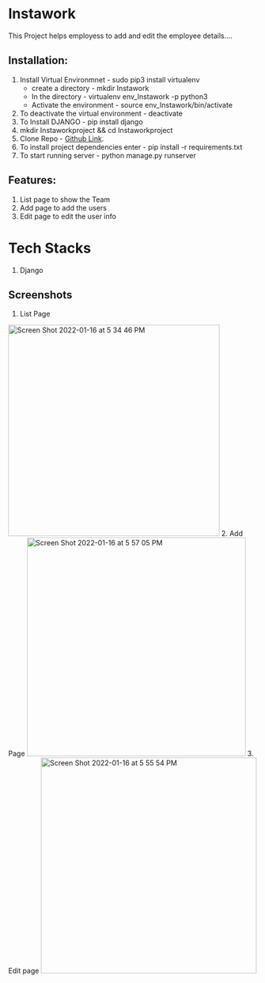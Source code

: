 # Instawork

This Project helps employess to add and edit the employee details....

## Installation:
1. Install Virtual Environmnet - sudo pip3 install virtualenv
    - create a directory - mkdir Instawork
    - In the directory - virtualenv env_Instawork -p python3 
    - Activate the environment - source env_Instawork/bin/activate
2. To deactivate the virtual environment  - deactivate
3. To Install DJANGO - pip install django
4. mkdir Instaworkproject && cd Instaworkproject
5. Clone Repo -  [Github Link](https://github.com/naveen4yalla/Instawork).
6. To install project dependencies enter  - pip install -r requirements.txt
7. To start running server - python manage.py runserver

## Features:
1) List page to show the Team
2) Add page to add the users 
3) Edit page to edit the user info 


# Tech Stacks
1.  Django

##  Screenshots
1. List Page 
<img width="427" alt="Screen Shot 2022-01-16 at 5 34 46 PM" src="https://user-images.githubusercontent.com/45757384/149688034-6e5b16da-467b-4aff-9270-c3311deaeb5a.png">
2. Add Page 
<img width="442" alt="Screen Shot 2022-01-16 at 5 57 05 PM" src="https://user-images.githubusercontent.com/45757384/149689136-1a6d31f1-e399-4cac-911e-54d73776b8c9.png">
3. Edit page 
<img width="436" alt="Screen Shot 2022-01-16 at 5 55 54 PM" src="https://user-images.githubusercontent.com/45757384/149689131-a8ab44d6-085b-4c4f-89a7-9b7227d6e353.png">

 
